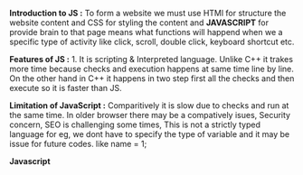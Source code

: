 **Introduction to JS :** To form a website we must use HTMl for structure the website content and CSS for styling the content and **JAVASCRIPT** for provide brain to that page means what functions will happend when we a specific type of activity like click, scroll, double click, keyboard shortcut etc.

**Features of JS :** 1. It is scripting & Interpreted language. Unlike C++ it trakes more time because checks and execution happens at same time line by line. On the other hand in C++ it happens in two step first all the checks and then execute so it is faster than JS.

**Limitation of JavaScript :** Comparitively it is slow due to checks and run at the same time. In older browser there may be a compatively isues, Security concern, SEO is challenging some times, This is not a strictly typed language for eg, we dont have to specify the type of variable and it may be issue for future codes. like name = 1;

**Javascript**